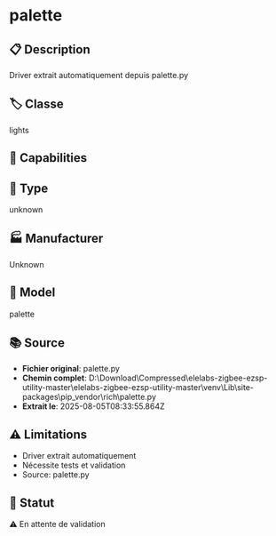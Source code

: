 # palette

## 📋 Description
Driver extrait automatiquement depuis palette.py

## 🏷️ Classe
lights

## 🔧 Capabilities


## 📡 Type
unknown

## 🏭 Manufacturer
Unknown

## 📱 Model
palette

## 📚 Source
- **Fichier original**: palette.py
- **Chemin complet**: D:\Download\Compressed\elelabs-zigbee-ezsp-utility-master\elelabs-zigbee-ezsp-utility-master\venv\Lib\site-packages\pip\_vendor\rich\palette.py
- **Extrait le**: 2025-08-05T08:33:55.864Z

## ⚠️ Limitations
- Driver extrait automatiquement
- Nécessite tests et validation
- Source: palette.py

## 🚀 Statut
⚠️ En attente de validation
